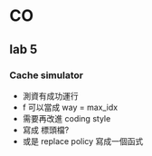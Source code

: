# CO

## lab 5

### Cache simulator

- 測資有成功運行
- f 可以當成 way = max_idx
- 需要再改進 coding style
- 寫成 標頭檔?
- 或是 replace policy 寫成一個函式
